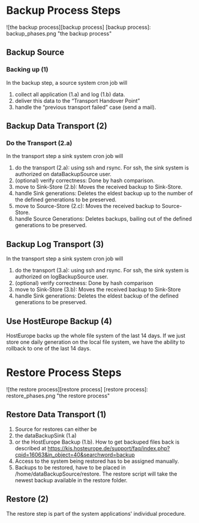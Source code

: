# Backup Process Steps

![the backup process][backup process]
[backup process]: backup_phases.png "the backup process"

## Backup Source
### Backing up (1)
In the backup step, a source system cron job will 
1. collect all application (1.a) and log (1.b) data.
2. deliver this data to the “Transport Handover Point”
3. handle the “previous transport failed” case (send a mail).

## Backup Data Transport (2)
### Do the Transport (2.a)
In the transport step a sink system cron job will
1. do the transport (2.a): using ssh and rsync. For ssh, the sink system is authorized on dataBackupSource user.
2. (optional) verify correctness: Done by hash comparison.
3. move to Sink-Store (2.b): Moves the received backup to Sink-Store.
4. handle Sink generations: Deletes the eldest backup up to the number of the defined generations to be preserved.
5. move to Source-Store (2.c): Moves the received backup to Source-Store.
6. handle Source Generations: Deletes backups, bailing out of the defined generations to be preserved.

## Backup Log Transport (3)
In the transport step a sink system cron job will
1. do the transport (3.a): using ssh and rsync. For ssh, the sink system is authorized on logBackupSource user.
2. (optional) verify correctness: Done by hash comparison
3. move to Sink-Store (3.b): Moves the received backup to Sink-Store
4. handle Sink generations: Deletes the eldest backup of the defined generations to be preserved.

## Use HostEurope Backup (4)
HostEurope backs up the whole file system of the last 14 days. If we just store one daily generation on the local file system, we have the ability to rollback to one of the last 14 days.

# Restore Process Steps
![the restore process][restore process]
[restore process]: restore_phases.png "the restore process"

## Restore Data Transport (1)
1. Source for restores can either be
1. the dataBackupSink (1.a)
2. or the HostEurope Backup (1.b). How to get backuped files back is described at https://kis.hosteurope.de/support/faq/index.php?cpid=16063&in_object=40&searchword=backup
2. Access to the system being restored has to be assigned manually.
3. Backups to be restored, have to be placed in /home/dataBackupSource/restore. The restore script will take the newest backup available in the restore folder.

## Restore (2)
The restore step is part of the system applications' individual procedure.